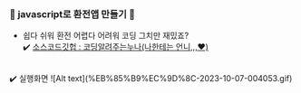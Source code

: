 ### 💸 javascript로 환전앱 만들기 💸
- 쉽다 쉬워 환전 어렵다 어려워 코딩 그치만 재밌죠? <br/>
✔️ [소스코드깃헙 : 코딩알려주는누나(나한테는 언니,,,♥️)](https://github.com/legobitna/currency-convert) 
<br/>
✔️ 실행화면 
![Alt text](%EB%85%B9%EC%9D%8C-2023-10-07-004053.gif)
